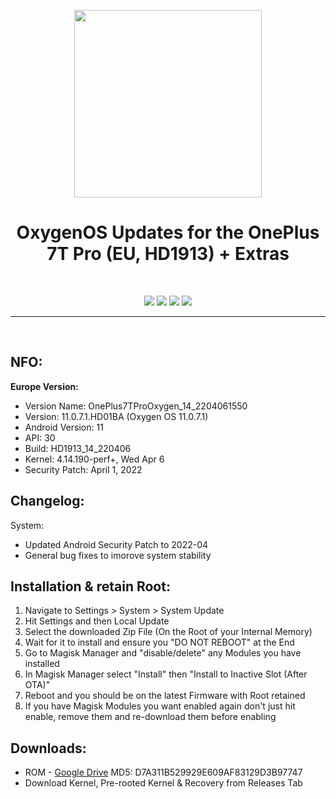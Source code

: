 <p align="center"><img src="https://i.ibb.co/Lr1xSgQ/OP7TPro.png" width="300"></a>
<h1 align="center"><b>OxygenOS Updates for the OnePlus 7T Pro (EU, HD1913) + Extras</b></h1>
<br />         
           
<p align="center">           
<a href="https://forum.xda-developers.com/t/oos-eu-hd1913-oxygen-os-updates-extras-february-2022.4251837/" alt="XDA Thread"><img src="https://img.shields.io/badge/XDA-Thread-orange.svg"></a>
<a href="" alt="Latest Release"><img src="https://img.shields.io/github/v/release/K3V1991/OnePlus-7T-Pro-OxygenOS-Updates-and-Extras-EU-HD1913?color=blueviolet&label=Latest%20Release"></a>
<a href="https://www.paypal.com/cgi-bin/webscr?cmd=_s-xclick&hosted_button_id=HW8B98TVDLKWA" alt="Donate-PayPal"><img src="https://img.shields.io/badge/Donate-PayPal-blue"></a>
<a href="https://github.com/K3V1991/Donate-Crypto/blob/main/README.md" alt="Donate-Crypto"><img src="https://img.shields.io/badge/Donate-Crypto-yellow"></a>
</p>
<hr>
<br />

## NFO:
**Europe Version:**
* Version Name: OnePlus7TProOxygen_14_2204061550
* Version: 11.0.7.1.HD01BA (Oxygen OS 11.0.7.1)
* Android Version: 11
* API: 30
* Build: HD1913_14_220406
* Kernel: 4.14.190-perf+, Wed Apr 6
* Security Patch: April 1, 2022

## Changelog:
System:
* Updated Android Security Patch to 2022-04
* General bug fixes to imorove system stability

## Installation & retain Root:
01. Navigate to Settings > System > System Update
02. Hit Settings and then Local Update
03. Select the downloaded Zip File (On the Root of your Internal Memory)
04. Wait for it to install and ensure you "DO NOT REBOOT" at the End
05. Go to Magisk Manager and "disable/delete" any Modules you have installed
06. In Magisk Manager select "Install" then "Install to Inactive Slot (After OTA)"
07. Reboot and you should be on the latest Firmware with Root retained
08. If you have Magisk Modules you want enabled again don't just hit enable, remove them and re-download them before enabling

## Downloads:
* ROM - [Google Drive](https://drive.google.com/file/d/12PpO27VxzH2L1WLS2GG-5pVSopZJqTUf/view?usp=sharing) MD5: D7A311B529929E609AF83129D3B97747
* Download Kernel, Pre-rooted Kernel & Recovery from Releases Tab
